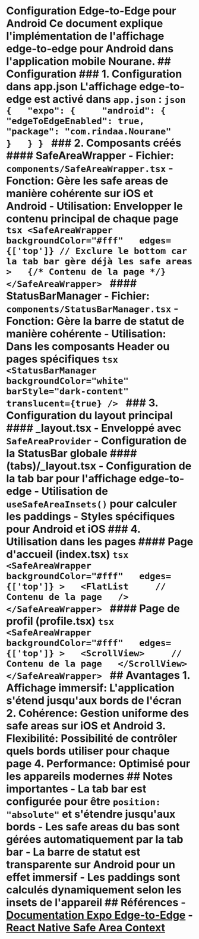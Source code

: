 # Configuration Edge-to-Edge pour Android Ce document explique l'implémentation de l'affichage edge-to-edge pour Android dans l'application mobile Nourane. ## Configuration ### 1. Configuration dans app.json L'affichage edge-to-edge est activé dans `app.json` : `json {   "expo": {     "android": {       "edgeToEdgeEnabled": true,       "package": "com.rindaa.Nourane"     }   } } ` ### 2. Composants créés #### SafeAreaWrapper - **Fichier**: `components/SafeAreaWrapper.tsx` - **Fonction**: Gère les safe areas de manière cohérente sur iOS et Android - **Utilisation**: Envelopper le contenu principal de chaque page `tsx <SafeAreaWrapper    backgroundColor="#fff"   edges={['top']} // Exclure le bottom car la tab bar gère déjà les safe areas >   {/* Contenu de la page */} </SafeAreaWrapper> ` #### StatusBarManager - **Fichier**: `components/StatusBarManager.tsx` - **Fonction**: Gère la barre de statut de manière cohérente - **Utilisation**: Dans les composants Header ou pages spécifiques `tsx <StatusBarManager    backgroundColor="white"   barStyle="dark-content"   translucent={true} /> ` ### 3. Configuration du layout principal #### \_layout.tsx - Enveloppé avec `SafeAreaProvider` - Configuration de la StatusBar globale #### (tabs)/\_layout.tsx - Configuration de la tab bar pour l'affichage edge-to-edge - Utilisation de `useSafeAreaInsets()` pour calculer les paddings - Styles spécifiques pour Android et iOS ### 4. Utilisation dans les pages #### Page d'accueil (index.tsx) `tsx <SafeAreaWrapper    backgroundColor="#fff"   edges={['top']} >   <FlatList     // Contenu de la page   /> </SafeAreaWrapper> ` #### Page de profil (profile.tsx) `tsx <SafeAreaWrapper    backgroundColor="#fff"   edges={['top']} >   <ScrollView>     // Contenu de la page   </ScrollView> </SafeAreaWrapper> ` ## Avantages 1. **Affichage immersif**: L'application s'étend jusqu'aux bords de l'écran 2. **Cohérence**: Gestion uniforme des safe areas sur iOS et Android 3. **Flexibilité**: Possibilité de contrôler quels bords utiliser pour chaque page 4. **Performance**: Optimisé pour les appareils modernes ## Notes importantes - La tab bar est configurée pour être `position: "absolute"` et s'étendre jusqu'aux bords - Les safe areas du bas sont gérées automatiquement par la tab bar - La barre de statut est transparente sur Android pour un effet immersif - Les paddings sont calculés dynamiquement selon les insets de l'appareil ## Références - [Documentation Expo Edge-to-Edge](https://expo.dev/blog/edge-to-edge-display-now-streamlined-for-android) - [React Native Safe Area Context](https://github.com/th3rdwave/react-native-safe-area-context)
